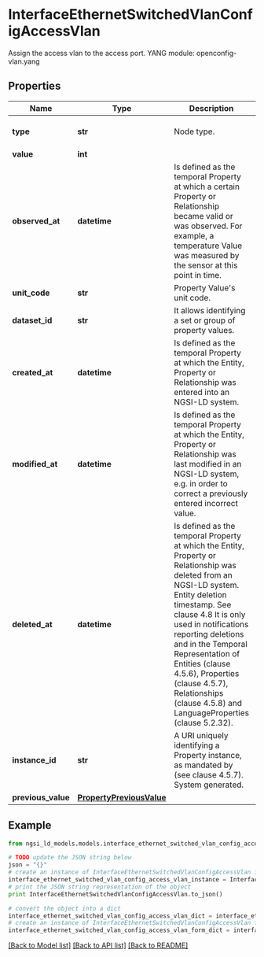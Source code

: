 # InterfaceEthernetSwitchedVlanConfigAccessVlan

Assign the access vlan to the access port.  YANG module: openconfig-vlan.yang 

## Properties

Name | Type | Description | Notes
------------ | ------------- | ------------- | -------------
**type** | **str** | Node type.  | [optional] [default to 'Property']
**value** | **int** |  | 
**observed_at** | **datetime** | Is defined as the temporal Property at which a certain Property or Relationship became valid or was observed. For example, a temperature Value was measured by the sensor at this point in time.  | [optional] 
**unit_code** | **str** | Property Value&#39;s unit code.  | [optional] 
**dataset_id** | **str** | It allows identifying a set or group of property values.  | [optional] 
**created_at** | **datetime** | Is defined as the temporal Property at which the Entity, Property or Relationship was entered into an NGSI-LD system.  | [optional] [readonly] 
**modified_at** | **datetime** | Is defined as the temporal Property at which the Entity, Property or Relationship was last modified in an NGSI-LD system, e.g. in order to correct a previously entered incorrect value.  | [optional] [readonly] 
**deleted_at** | **datetime** | Is defined as the temporal Property at which the Entity, Property or Relationship was deleted from an NGSI-LD system.  Entity deletion timestamp. See clause 4.8 It is only used in notifications reporting deletions and in the Temporal Representation of Entities (clause 4.5.6), Properties (clause 4.5.7), Relationships (clause 4.5.8) and LanguageProperties (clause 5.2.32).  | [optional] [readonly] 
**instance_id** | **str** | A URI uniquely identifying a Property instance, as mandated by (see clause 4.5.7). System generated.  | [optional] [readonly] 
**previous_value** | [**PropertyPreviousValue**](PropertyPreviousValue.md) |  | [optional] 

## Example

```python
from ngsi_ld_models.models.interface_ethernet_switched_vlan_config_access_vlan import InterfaceEthernetSwitchedVlanConfigAccessVlan

# TODO update the JSON string below
json = "{}"
# create an instance of InterfaceEthernetSwitchedVlanConfigAccessVlan from a JSON string
interface_ethernet_switched_vlan_config_access_vlan_instance = InterfaceEthernetSwitchedVlanConfigAccessVlan.from_json(json)
# print the JSON string representation of the object
print InterfaceEthernetSwitchedVlanConfigAccessVlan.to_json()

# convert the object into a dict
interface_ethernet_switched_vlan_config_access_vlan_dict = interface_ethernet_switched_vlan_config_access_vlan_instance.to_dict()
# create an instance of InterfaceEthernetSwitchedVlanConfigAccessVlan from a dict
interface_ethernet_switched_vlan_config_access_vlan_form_dict = interface_ethernet_switched_vlan_config_access_vlan.from_dict(interface_ethernet_switched_vlan_config_access_vlan_dict)
```
[[Back to Model list]](../README.md#documentation-for-models) [[Back to API list]](../README.md#documentation-for-api-endpoints) [[Back to README]](../README.md)


